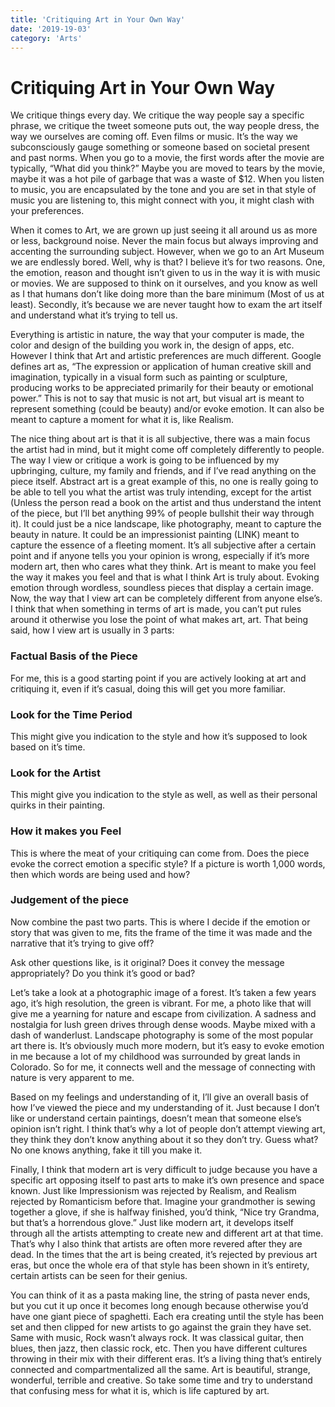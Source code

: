 ```yaml
---
title: 'Critiquing Art in Your Own Way'
date: '2019-19-03'
category: 'Arts'
---
```



# Critiquing Art in Your Own Way

We critique things every day. We critique the way people say a specific phrase, we critique the tweet someone puts out, the way people dress, the way we ourselves are coming off. Even films or music. It’s the way we subconsciously gauge something or someone based on societal present and past norms. When you go to a movie, the first words after the movie are typically, “What did you think?” Maybe you are moved to tears by the movie, maybe it was a hot pile of garbage that was a waste of $12. When you listen to music, you are encapsulated by the tone and you are set in that style of music you are listening to, this might connect with you, it might clash with your preferences. 

When it comes to Art, we are grown up just seeing it all around us as more or less, background noise. Never the main focus but always improving and accenting the surrounding subject. However, when we go to an Art Museum we are endlessly bored. Well, why is that? I believe it’s for two reasons. One, the emotion, reason and thought isn’t given to us in the way it is with music or movies. We are supposed to think on it ourselves, and you know as well as I that humans don’t like doing more than the bare minimum (Most of us at least). Secondly, it’s because we are never taught how to exam the art itself and understand what it’s trying to tell us. 

Everything is artistic in nature, the way that your computer is made, the color and design of the building you work in, the design of apps, etc. However I think that Art and artistic preferences are much different. Google defines art as, “The expression or application of human creative skill and imagination, typically in a visual form such as painting or sculpture, producing works to be appreciated primarily for their beauty or emotional power.” This is not to say that music is not art, but visual art is meant to represent something (could be beauty) and/or evoke emotion. It can also be meant to capture a moment for what it is, like Realism. 

The nice thing about art is that it is all subjective, there was a main focus the artist had in mind, but it might come off completely differently to people. The way I view or critique a work is going to be influenced by my upbringing, culture, my family and friends, and if I’ve read anything on the piece itself. Abstract art is a great example of this, no one is really going to be able to tell you what the artist was truly intending, except for the artist (Unless the person read a book on the artist and thus understand the intent of the piece, but I’ll bet anything 99% of people bullshit their way through it). It could just be a nice landscape, like photography, meant to capture the beauty in nature. It could be an impressionist painting (LINK) meant to capture the essence of a fleeting moment. It’s all subjective after a certain point and if anyone tells you your opinion is wrong, especially if it’s more modern art, then who cares what they think. Art is meant to make you feel the way it makes you feel and that is what I think Art is truly about. Evoking emotion through wordless, soundless pieces that display a certain image. Now, the way that I view art can be completely different from anyone else’s. I think that when something in terms of art is made, you can’t put rules around it otherwise you lose the point of what makes art, art. That being said, how I view art is usually in 3 parts: 

### Factual Basis of the Piece

For me, this is a good starting point if you are actively looking at art and critiquing it, even if it’s casual, doing this will get you more familiar.

### Look for the Time Period

This might give you indication to the style and how it’s supposed to look based on it’s time.

### Look for the Artist

This might give you indication to the style as well, as well as their personal quirks in their painting.

### How it makes you Feel

This is where the meat of your critiquing can come from. Does the piece evoke the correct emotion a specific style? If a picture is worth 1,000 words, then which words are being used and how?

### Judgement of the piece

Now combine the past two parts. This is where I decide if the emotion or story that was given to me, fits the frame of the time it was made and the narrative that it’s trying to give off? 

Ask other questions like, is it original? Does it convey the message appropriately? Do you think it’s good or bad?

Let’s take a look at a photographic image of a forest. It’s taken a few years ago, it’s high resolution, the green is vibrant. For me, a photo like that will give me a yearning for nature and escape from civilization. A sadness and nostalgia for lush green drives through dense woods. Maybe mixed with a dash of wanderlust. Landscape photography is some of the most popular art there is. It’s obviously much more modern, but it’s easy to evoke emotion in me because a lot of my childhood was surrounded by great lands in Colorado. So for me, it connects well and the message of connecting with nature is very apparent to me.

Based on my feelings and understanding of it, I’ll give an overall basis of how I’ve viewed the piece and my understanding of it. Just because I don’t like or understand certain paintings, doesn’t mean that someone else’s opinion isn’t right. I think that’s why a lot of people don’t attempt viewing art, they think they don’t know anything about it so they don’t try. Guess what? No one knows anything, fake it till you make it. 

Finally, I think that modern art is very difficult to judge because you have a specific art opposing itself to past arts to make it’s own presence and space known. Just like Impressionism was rejected by Realism, and Realism rejected by Romanticism before that. Imagine your grandmother is sewing together a glove, if she is halfway finished, you’d think, “Nice try Grandma, but that’s a horrendous glove.” Just like modern art, it develops itself through all the artists attempting to create new and different art at that time. That’s why I also think that artists are often more revered after they are dead. In the times that the art is being created, it’s rejected by previous art eras, but once the whole era of that style has been shown in it’s entirety, certain artists can be seen for their genius. 

You can think of it as a pasta making line, the string of pasta never ends, but you cut it up once it becomes long enough because otherwise you’d have one giant piece of spaghetti. Each era creating until the style has been set and then clipped for new artists to go against the grain they have set. Same with music, Rock wasn’t always rock. It was classical guitar, then blues, then jazz, then classic rock, etc. Then you have different cultures throwing in their mix with their different eras. It’s a living thing that’s entirely connected and compartmentalized all the same. Art is beautiful, strange, wonderful, terrible and creative. So take some time and try to understand that confusing mess for what it is, which is life captured by art.